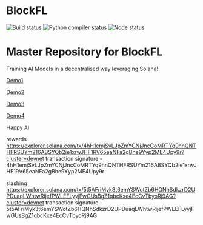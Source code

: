 # BlockFL

![Build status](https://github.com/Block-FL/BlockFL/actions/workflows/rust.yml/badge.svg)
![Python compiler status](https://github.com/Block-FL/BlockFL/actions/workflows/python-package-conda.yml/badge.svg)
![Node status](https://github.com/Block-FL/BlockFL/actions/workflows/npm-grunt.yml/badge.svg)

# Master Repository for BlockFL

Training AI Models in a decentralised way leveraging Solana!

[Demo1](https://www.loom.com/share/831047d5193c4d25ac15d8b7579c9ab6)

[Demo2](https://www.loom.com/share/dfdc2fde66ab453d9fc8bb2791a5cfc3)

[Demo3](https://www.loom.com/share/e640545423be476887643c3539a5d37f)

[Demo4](https://www.loom.com/share/f467366daec54de78e0d2b6ed881d7c5?sid=508287b4-4ffc-4fff-a2e4-58824544fa0a)


Happy AI

rewards
https://explorer.solana.com/tx/4hH1emjSvLJpZmYCNjJncCoMRTYq9hnQNTHFRSUYm216ABSYQb2ie1xrwJHF1RV65eaNFa2gBhe9Yyp2ME4Upy9r?cluster=devnet 
transaction signature - 4hH1emjSvLJpZmYCNjJncCoMRTYq9hnQNTHFRSUYm216ABSYQb2ie1xrwJHF1RV65eaNFa2gBhe9Yyp2ME4Upy9r

slashing
https://explorer.solana.com/tx/5t5AFriMyk3t6emYSWotZb6HQNhSdkzrD2UPDuaqLWhtwRijefPWLEFLyyjFwGUsBgZ1qbcKxe4EcCvTbyoRj9AG?cluster=devnet
transaction signature - 5t5AFriMyk3t6emYSWotZb6HQNhSdkzrD2UPDuaqLWhtwRijefPWLEFLyyjFwGUsBgZ1qbcKxe4EcCvTbyoRj9AG
